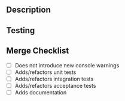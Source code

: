 <!-- Please create this PR as a draft and fill out this template before marking it as "Ready for review" so that the Calling Dev Integrations FE team can be automatically notified properly. -->
## Description
<!-- A clear and concise description of what the pull request is solving. -->

<!-- ### GitHub Issue -->

<!-- ### Before-and-After Screenshots -->

<!-- ### Relevant Links -->
## Testing
<!-- Please provide reproducible step-by-step instructions. -->

<!-- Can these be tested using the demo application?  -->

## Merge Checklist
- [ ] Does not introduce new console warnings
- [ ] Adds/refactors unit tests
- [ ] Adds/refactors integration tests
- [ ] Adds/refactors acceptance tests
- [ ] Adds documentation

